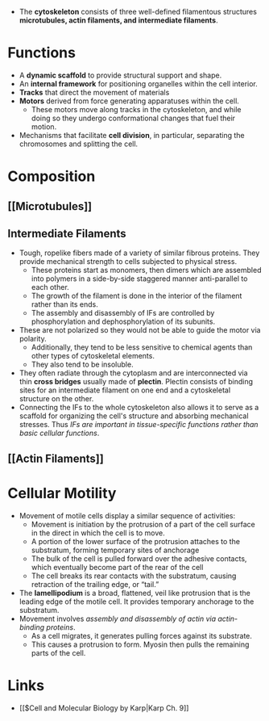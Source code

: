 * The **cytoskeleton** consists of three well-defined filamentous structures **microtubules, actin filaments, and intermediate filaments**. 
# Functions
* A **dynamic scaffold** to provide structural support and shape.
* An **internal framework** for positioning organelles within the cell interior.
* **Tracks** that direct the movement of materials
* **Motors** derived from force generating apparatuses within the cell.
	* These motors move along tracks in the cytoskeleton, and while doing so they undergo conformational changes that fuel their motion.
* Mechanisms that facilitate **cell division**, in particular, separating the chromosomes and splitting the cell.
# Composition
## [[Microtubules]]
## Intermediate Filaments
* Tough, ropelike fibers made of a variety of similar fibrous proteins. They provide mechanical strength to cells subjected to physical stress.
	* These proteins start as monomers, then dimers which are assembled into polymers in a side-by-side staggered manner anti-parallel to each other. 
	* The growth of the filament is done in the interior of the filament rather than its ends.
	* The assembly and disassembly of IFs are controlled by phosphorylation and dephosphorylation of its subunits.
* These are not polarized so they would not be able to guide the motor via polarity.
	* Additionally, they tend to be less sensitive to chemical agents than other types of cytoskeletal elements.
	* They also tend to be insoluble.
* They often radiate through the cytoplasm and are interconnected via thin **cross bridges** usually made of **plectin**. Plectin consists of binding sites for an intermediate filament  on one end and a cytoskeletal structure on the other.
* Connecting the IFs to the whole cytoskeleton also allows it to serve as a scaffold for organizing the cell's structure and absorbing mechanical stresses. Thus *IFs are important in tissue-specific functions rather than basic cellular functions*. 
## [[Actin Filaments]]
# Cellular Motility
* Movement of motile cells display a similar sequence of activities:
	* Movement is initiation by the protrusion of a part of the cell surface in the direct in which the cell is to move.
	* A portion of the lower surface of the protrusion attaches to the substratum, forming temporary sites of anchorage
	* The bulk of the cell is pulled forward over the adhesive contacts, which eventually become part of the rear of the cell
	* The cell breaks its rear contacts with the substratum, causing retraction of the trailing edge, or “tail.”
* The **lamellipodium** is a broad, flattened, veil like protrusion that is the leading edge of the motile cell. It provides temporary anchorage to the substratum.
* Movement involves *assembly and disassembly of actin via actin-binding proteins*. 
	* As a cell migrates, it generates pulling forces against its substrate.
	* This causes a protrusion to form. Myosin then pulls the remaining parts of the cell.
# Links
* [[$Cell and Molecular Biology by Karp|Karp Ch. 9]]

